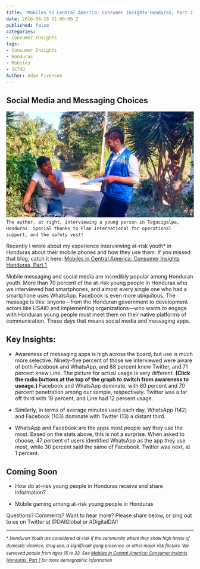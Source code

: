 ```yaml
---
title: 'Mobiles in Central America: Consumer Insights Honduras, Part 2'
date: 2016-04-18 21:00:00 Z
published: false
categories:
- Consumer Insights
tags:
- Consumer Insights
- Honduras
- Mobiles
- ICT4D
Author: Adam Fivenson
---
```


## Social Media and Messaging Choices

![Revised4.png](/uploads/Revised4.png)
`The author, at right, interviewing a young person in Tegucigalpa, Honduras. Special thanks to Plan International for operational support, and the safety vest!`

Recently I wrote about my experience interviewing at-risk youth\* in Honduras about their mobile phones and how they use them. If you missed that blog, catch it here: [Mobiles in Central America: Consumer Insights Honduras, Part 1](dai-global-digital.com/2016/04/13/honduras-consumer-insights.html)

Mobile messaging and social media are incredibly popular among Honduran youth. More than 70 percent of the at-risk young people in Honduras who we interviewed had smartphones, and almost every single one who had a smartphone uses WhatsApp. Facebook is even more ubiquitous. The message is this: anyone—from the Honduran government to development actors like USAID and implementing organizations—who wants to engage with Honduran young people must meet them on their native platforms of communication. These days that means social media and messaging apps.

<!--more-->

## Key Insights:

* Awareness of messaging apps is high across the board, but use is much more selective. Ninety-five percent of those we interviewed were aware of both Facebook and WhatsApp, and 88 percent knew Twitter, and 71 percent knew Line. The picture for actual usage is very different. **(Click the radio buttons at the top of the graph to switch from awareness to useage.)** Facebook and WhatsApp dominate, with 80 percent and 70 percent penetration among our sample, respectively. Twitter was a far off third with 19 percent, and Line had 12 percent usage.

<script id="infogram_0_Z9qbRaVRcwhDPS58" title="Social Media Honduras 1" src="//e.infogr.am/js/embed.js?NFw" type="text/javascript"></script>

* Similarly, in terms of average minutes used each day, WhatsApp (142) and Facebook (103) dominate with Twitter (13) a distant third.

<script id="infogram_0_gGra7YHYHQfzzHSV" title="Social Media Honduras 1" src="//e.infogr.am/js/embed.js?NFw" type="text/javascript"></script>

* WhatsApp and Facebook are the apps most people say they use the most. Based on the stats above, this is not a surprise. When asked to choose, 47 percent of users identified WhatsApp as the app they use most, while 30 percent said the same of Facebook. Twitter was next, at 1 percent.

<script id="infogram_0_YgP6553d5LKnyjk1" title="Social Media Honduras 1" src="//e.infogr.am/js/embed.js?NFw" type="text/javascript"></script>

## Coming Soon

* How do at-risk young people in Honduras receive and share information?

* Mobile gaming among at-risk young people in Honduras

Questions?  Comments?  Want to hear more? Please share below, or sing out to us on Twitter at @DAIGlobal or #DigitalDAI!

---

<sup>\*  *Honduran Youth are considered at-risk if the community where they show high levels of domestic violence, drug use, a significant gang presence, or other major risk factors. We surveyed people from ages 15 to 33. See [Mobiles in Central America: Consumer Insights Honduras, Part 1](dai-global-digital.com/2016/04/13/honduras-consumer-insights.html) for more demographic information*</sup>